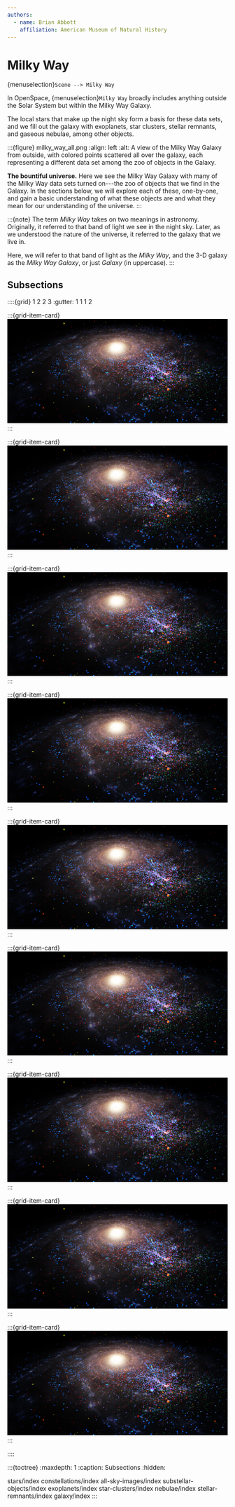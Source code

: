 ```yaml
---
authors:
  - name: Brian Abbott
    affiliation: American Museum of Natural History
---
```



# Milky Way

{menuselection}`Scene --> Milky Way`


In OpenSpace, {menuselection}`Milky Way` broadly includes anything outside the Solar System but within the Milky Way Galaxy.

The local stars that make up the night sky form a basis for these data sets, and we fill out the galaxy with exoplanets, star clusters, stellar remnants, and gaseous nebulae, among other objects.

:::{figure} milky_way_all.png
:align: left
:alt: A view of the Milky Way Galaxy from outside, with colored points scattered all over the galaxy, each representing a different data set among the zoo of objects in the Galaxy.

**The bountiful universe.** Here we see the Milky Way Galaxy with many of the Milky Way data sets turned on---the zoo of objects that we find in the Galaxy. In the sections below, we will explore each of these, one-by-one, and gain a basic understanding of what these objects are and what they mean for our understanding of the universe.
:::


:::{note}
The term _Milky Way_ takes on two meanings in astronomy. Originally, it referred to that band of light we see in the night sky. Later, as we understood the nature of the universe, it referred to the galaxy that we live in. 

Here, we will refer to that band of light as the _Milky Way_, and the 3-D galaxy as the _Milky Way Galaxy_, or just _Galaxy_ (in uppercase).
:::


## Subsections

::::{grid} 1 2 2 3
:gutter: 1 1 1 2

:::{grid-item-card} [](./stars/index)
![Stars](./milky_way_all.png)
:::

:::{grid-item-card} [](./constellations/index)
![Constellations](./milky_way_all.png)
:::

:::{grid-item-card} [](./all-sky-images/index)
![All-sky Images](./milky_way_all.png)
:::

:::{grid-item-card} [](./substellar-objects/index)
![Substellar Objects](./milky_way_all.png)
:::

:::{grid-item-card} [](./exoplanets/index)
![Exoplanets](./milky_way_all.png)
:::

:::{grid-item-card} [](./star-clusters/index)
![Star Clusters](./milky_way_all.png)
:::

:::{grid-item-card} [](./nebulae/index)
![Nebulae](./milky_way_all.png)
:::

:::{grid-item-card} [](./stellar-remnants/index)
![Stellar Remnants](./milky_way_all.png)
:::

:::{grid-item-card} [](./galaxy/index)
![Galaxy](./milky_way_all.png)
:::

::::

:::{toctree}
:maxdepth: 1
:caption: Subsections
:hidden:

stars/index
constellations/index
all-sky-images/index
substellar-objects/index
exoplanets/index
star-clusters/index
nebulae/index
stellar-remnants/index
galaxy/index
:::

